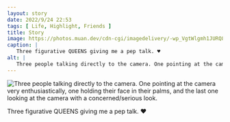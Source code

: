 ```yaml
---
layout: story
date: 2022/9/24 22:53
tags: [ Life, Highlight, Friends ]
title: Story
image: https://photos.muan.dev/cdn-cgi/imagedelivery/-wp_VgtWlgmh1JURQ8t1mg/d49589af-a422-458a-5179-7acf515ab200/public
caption: |
   Three figurative QUEENS giving me a pep talk. ♥︎
alt: |
   Three people talking directly to the camera. One pointing at the camera very enthusiastically, one holding their face in their palms, and the last one looking at the camera with a concerned/serious look.
---
```


![Three people talking directly to the camera. One pointing at the camera very enthusiastically, one holding their face in their palms, and the last one looking at the camera with a concerned/serious look.](https://photos.muan.dev/cdn-cgi/imagedelivery/-wp_VgtWlgmh1JURQ8t1mg/d49589af-a422-458a-5179-7acf515ab200/public)

Three figurative QUEENS giving me a pep talk. ♥︎
